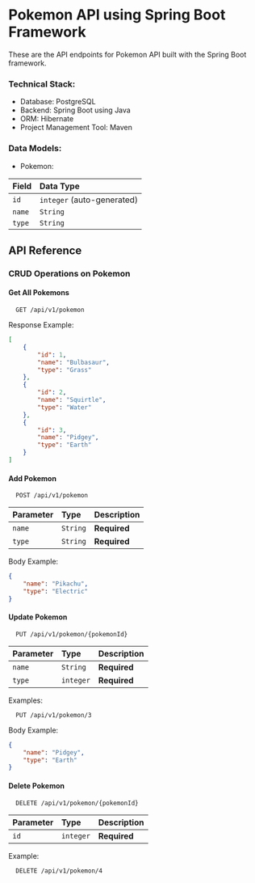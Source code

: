# Pokemon API using Spring Boot Framework

These are the API endpoints for Pokemon API built with the Spring Boot framework.

### Technical Stack:

* Database: PostgreSQL
* Backend: Spring Boot using Java
* ORM: Hibernate
* Project Management Tool: Maven


### Data Models:

* Pokemon:

| Field     | Data Type  |
| :-------- | :--------- |
| `id`    | `integer` (auto-generated) |
| `name`    | `String` |
| `type`   | `String` |



## API Reference

### CRUD Operations on Pokemon
#### Get All Pokemons

```http
  GET /api/v1/pokemon
```

Response Example:
```json
[
	{
		"id": 1,
		"name": "Bulbasaur",
		"type": "Grass"
	},
	{
		"id": 2,
		"name": "Squirtle",
		"type": "Water"
	},
	{
		"id": 3,
		"name": "Pidgey",
		"type": "Earth"
	}
]
```

#### Add Pokemon

```http
  POST /api/v1/pokemon
```
| Parameter | Type     | Description                       |
| :-------- | :------- | :-------------------------------- |
| `name`      | `String` | **Required** |
| `type`      | `String` | **Required** |

Body Example:
```json
{
	"name": "Pikachu",
	"type": "Electric"
}
```


#### Update Pokemon

```http
  PUT /api/v1/pokemon/{pokemonId}
```

| Parameter | Type     | Description                       |
| :-------- | :------- | :-------------------------------- |
| `name`      | `String` | **Required**  |
| `type`      | `integer` | **Required** |

Examples:

```http
  PUT /api/v1/pokemon/3
```

Body Example:
```json
{
	"name": "Pidgey",
	"type": "Earth"
}
```

#### Delete Pokemon

```http
  DELETE /api/v1/pokemon/{pokemonId}
```

| Parameter | Type     | Description                       |
| :-------- | :------- | :-------------------------------- |
| `id`      | `integer` | **Required** |

Example:
```http
  DELETE /api/v1/pokemon/4
```

